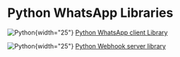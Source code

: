 # Python WhatsApp Libraries

![Python](https://s3.dualstack.us-east-2.amazonaws.com/pythondotorg-assets/media/files/python-logo-only.svg){width="25"} [Python WhatsApp client Library](./pythonClient/index.md)

![Python](https://s3.dualstack.us-east-2.amazonaws.com/pythondotorg-assets/media/files/python-logo-only.svg){width="25"} [Python Webhook server library](./pythonWebhookServer/index.md)